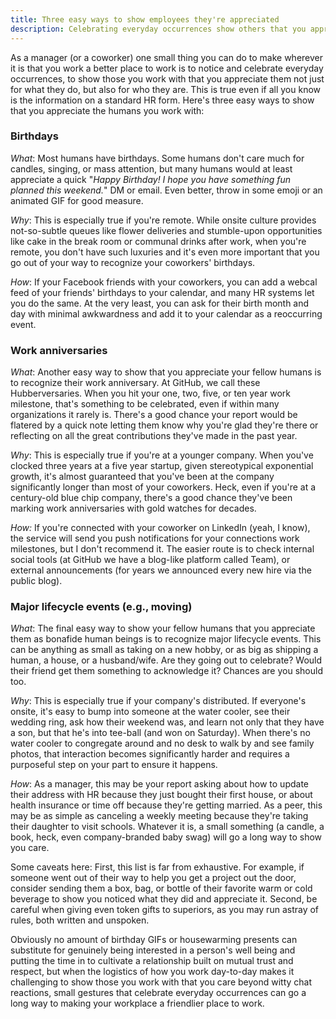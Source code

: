 ```yaml
---
title: Three easy ways to show employees they're appreciated
description: Celebrating everyday occurrences show others that you appreciate them as individuals and makes your workplace a better place to work
---
```


As a manager (or a coworker) one small thing you can do to make wherever it is that you work a better place to work is to notice and celebrate everyday occurrences, to show those you work with that you appreciate them not just for what they do, but also for who they are. This is true even if all you know is the information on a standard HR form. Here's three easy ways to show that you appreciate the humans you work with:

### Birthdays

*What*: Most humans have birthdays. Some humans don't care much for candles, singing, or mass attention, but  many humans would at least appreciate a quick "*Happy Birthday! I hope you have something fun planned this weekend.*" DM or email. Even better, throw in some emoji or an animated GIF for good measure.

*Why*: This is especially true if you're remote. While onsite culture provides not-so-subtle queues like flower deliveries and stumble-upon opportunities like cake in the break room or communal drinks after work, when you're remote, you don't have such luxuries and it's even more important that you go out of your way to recognize your coworkers' birthdays.

*How*: If your Facebook friends with your coworkers, you can add a webcal feed of your friends' birthdays to your calendar, and many HR systems let you do the same. At the very least, you can ask for their birth month and day with minimal awkwardness and add it to your calendar as a reoccurring event.

### Work anniversaries

*What*: Another easy way to show that you appreciate your fellow humans is to recognize their work anniversary. At GitHub, we call these Hubberversaries. When you hit your one, two, five, or ten year work milestone, that's something to be celebrated, even if within many organizations it rarely is. There's a good chance your report would be flatered by a quick note letting them know why you're glad they're there or reflecting on all the great contributions they've made in the past year.

*Why*: This is especially true if you're at a younger company. When you've clocked three years at a five year startup, given stereotypical exponential growth, it's almost guaranteed that you've been at the company significantly longer than most of your coworkers. Heck, even if you're at a century-old blue chip company, there's a good chance they've been marking work anniversaries with gold watches for decades.

*How:* If you're connected with your coworker on LinkedIn (yeah, I know), the service will send you push notifications for your connections work milestones, but I don't recommend it. The easier route is to check internal social tools (at GitHub we have a blog-like platform called Team), or external announcements (for years we announced every new hire via the public blog).

### Major lifecycle events (e.g., moving)

*What*: The final easy way to show your fellow humans that you appreciate them as bonafide human beings is to recognize major lifecycle events. This can be anything as small as taking on a new hobby, or as big as shipping a human, a house, or a husband/wife. Are they going out to celebrate? Would their friend get them something to acknowledge it? Chances are you should too.

*Why*: This is especially true if your company's distributed. If everyone's onsite, it's easy to bump into someone at the water cooler, see their wedding ring, ask how their weekend was, and learn not only that they have a son, but that he's into tee-ball (and won on Saturday). When there's no water cooler to congregate around and no desk to walk by and see family photos, that interaction becomes significantly harder and requires a purposeful step on your part to ensure it happens.

*How*: As a manager, this may be your report asking about how to update their address with HR because they just bought their first house, or about health insurance or time off because they're getting married. As a peer, this may be as simple as canceling a weekly meeting because they're taking their daughter to visit schools. Whatever it is, a small something (a candle, a book, heck, even company-branded baby swag) will go a long way to show you care.

Some caveats here: First, this list is far from exhaustive. For example, if someone went out of their way to help you get a project out the door, consider sending them a box, bag, or bottle of their favorite warm or cold beverage to show you noticed what they did and appreciate it. Second, be careful when giving even token gifts to superiors, as you may run astray of rules, both written and unspoken.

Obviously no amount of birthday GIFs or housewarming presents can substitute for genuinely being interested in a person's well being and putting the time in to cultivate a relationship built on mutual trust and respect, but when the logistics of how you work day-to-day makes it challenging to show those you work with that you care beyond witty chat reactions, small gestures that celebrate everyday occurrences can go a long way to making your workplace a friendlier place to work.

